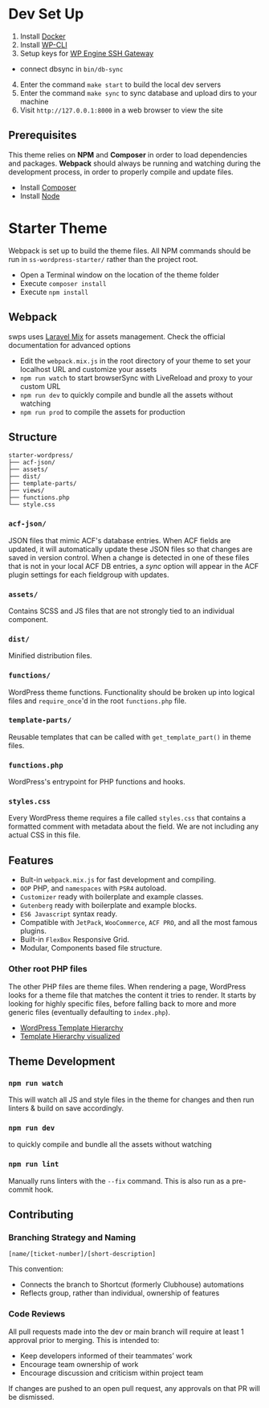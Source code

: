 # Dev Set Up

1. Install [Docker](https://docs.docker.com/engine/install/)
2. Install [WP-CLI](https://make.wordpress.org/cli/handbook/guides/installing/)
3. Setup keys for [WP Engine SSH Gateway](https://wpengine.com/support/ssh-gateway/)
  - connect dbsync in `bin/db-sync`
4. Enter the command `make start` to build the local dev servers
5. Enter the command `make sync` to sync database and upload dirs to your machine
6. Visit `http://127.0.0.1:8000` in a web browser to view the site

## Prerequisites

This theme relies on **NPM** and **Composer** in order to load dependencies and packages.
**Webpack** should always be running and watching during the development process, in order to properly compile and update files.

* Install [Composer](https://getcomposer.org/)
* Install [Node](https://nodejs.org/)

# Starter Theme

Webpack is set up to build the theme files. All NPM commands should be run in `ss-wordpress-starter/` rather than the project root.

* Open a Terminal window on the location of the theme folder
* Execute `composer install`
* Execute `npm install`

## Webpack

swps uses [Laravel Mix](https://laravel.com/docs/5.6/mix) for assets management. Check the official documentation for advanced options

* Edit the `webpack.mix.js` in the root directory of your theme to set your localhost URL and customize your assets
* `npm run watch` to start browserSync with LiveReload and proxy to your custom URL
* `npm run dev` to quickly compile and bundle all the assets without watching
* `npm run prod` to compile the assets for production

## Structure

```
starter-wordpress/
├── acf-json/
├── assets/
├── dist/
├── template-parts/
├── views/
├── functions.php
└── style.css

```

### `acf-json/`

JSON files that mimic ACF's database entries. When ACF fields are updated, it will automatically update these JSON files so that changes are saved in version control. When a change is detected in one of these files that is not in your local ACF DB entries, a _sync_ option will appear in the ACF plugin settings for each fieldgroup with updates.

### `assets/`

Contains SCSS and JS files that are not strongly tied to an individual component.

### `dist/`

Minified distribution files.

### `functions/`

WordPress theme functions. Functionality should be broken up into logical files and `require_once`'d in the root `functions.php` file.

### `template-parts/`

Reusable templates that can be called with `get_template_part()` in theme files.

### `functions.php`

WordPress's entrypoint for PHP functions and hooks.

### `styles.css`

Every WordPress theme requires a file called `styles.css` that contains a formatted comment with metadata about the field. We are not including any actual CSS in this file.

## Features

* Bult-in `webpack.mix.js` for fast development and compiling.
* `OOP` PHP, and `namespaces` with `PSR4` autoload.
* `Customizer` ready with boilerplate and example classes.
* `Gutenberg` ready with boilerplate and example blocks.
* `ES6 Javascript` syntax ready.
* Compatible with `JetPack`, `WooCommerce`, `ACF PRO`, and all the most famous plugins.
* Built-in `FlexBox` Responsive Grid.
* Modular, Components based file structure.

### Other root PHP files

The other PHP files are theme files. When rendering a page, WordPress looks for a theme file that matches the content it tries to render. It starts by looking for highly specific files, before falling back to more and more generic files (eventually defaulting to `index.php`).

- [WordPress Template Hierarchy](https://developer.wordpress.org/themes/basics/template-hierarchy/)
- [Template Hierarchy visualized](https://wphierarchy.com)

## Theme Development

### `npm run watch`

This will watch all JS and style files in the theme for changes and then run linters & build on save accordingly.

### `npm run dev`

to quickly compile and bundle all the assets without watching

### `npm run lint`

Manually runs linters with the `--fix` command. This is also run as a pre-commit hook.

## Contributing

### Branching Strategy and Naming

<!-- This project is following a [trunk-based](https://www.atlassian.com/continuous-delivery/continuous-integration/trunk-based-development)
development strategy. When starting a new body of work, branch from `main` and name your branch folling this
convention: -->

```
[name/[ticket-number]/[short-description]
```

This convention:

- Connects the branch to Shortcut (formerly Clubhouse) automations
- Reflects group, rather than individual, ownership of features

### Code Reviews

All pull requests made into the dev or main branch will require at least 1 approval prior to merging. This is intended to:

- Keep developers informed of their teammates’ work
- Encourage team ownership of work
- Encourage discussion and criticism within project team

If changes are pushed to an open pull request, any approvals on that PR will be dismissed.
